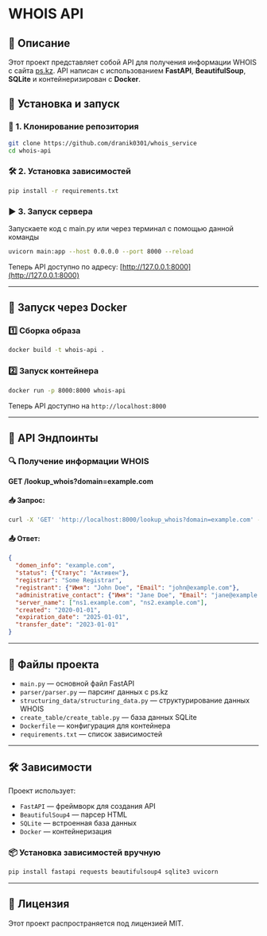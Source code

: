 # WHOIS API

## 📌 Описание
Этот проект представляет собой API для получения информации WHOIS с сайта [ps.kz](https://www.ps.kz).
API написан с использованием **FastAPI**, **BeautifulSoup**, **SQLite** и контейнеризирован с **Docker**.

## 🚀 Установка и запуск

### 🔧 1. Клонирование репозитория
```sh
git clone https://github.com/dranik0301/whois_service
cd whois-api
```

### 🛠 2. Установка зависимостей
```sh
pip install -r requirements.txt
```

### ▶ 3. Запуск сервера
Запускаете код с main.py
или через терминал с помощью данной команды 
```sh
uvicorn main:app --host 0.0.0.0 --port 8000 --reload
```

Теперь API доступно по адресу: [http://127.0.0.1:8000](http://127.0.0.1:8000)

---

## 🐳 Запуск через Docker

### 1️⃣ Сборка образа
```sh
docker build -t whois-api .
```

### 2️⃣ Запуск контейнера
```sh
docker run -p 8000:8000 whois-api
```

Теперь API доступно на `http://localhost:8000`

---

## 📡 API Эндпоинты

### 🔍 Получение информации WHOIS
**GET /lookup_whois?domain=example.com**

#### 📥 Запрос:
```sh
curl -X 'GET' 'http://localhost:8000/lookup_whois?domain=example.com' -H 'accept: application/json'
```

#### 📤 Ответ:
```json
{
  "domen_info": "example.com",
  "status": {"Статус": "Активен"},
  "registrar": "Some Registrar",
  "registrant": {"Имя": "John Doe", "Email": "john@example.com"},
  "administrative_contact": {"Имя": "Jane Doe", "Email": "jane@example.com"},
  "server_name": ["ns1.example.com", "ns2.example.com"],
  "created": "2020-01-01",
  "expiration_date": "2025-01-01",
  "transfer_date": "2023-01-01"
}
```

---

## 📝 Файлы проекта
- `main.py` — основной файл FastAPI
- `parser/parser.py` — парсинг данных с ps.kz
- `structuring_data/structuring_data.py` — структурирование данных WHOIS
- `create_table/create_table.py` — база данных SQLite
- `Dockerfile` — конфигурация для контейнера
- `requirements.txt` — список зависимостей

---

## 🛠 Зависимости
Проект использует:
- `FastAPI` — фреймворк для создания API
- `BeautifulSoup4` — парсер HTML
- `SQLite` — встроенная база данных
- `Docker` — контейнеризация

### 📦 Установка зависимостей вручную
```sh
pip install fastapi requests beautifulsoup4 sqlite3 uvicorn
```

---

## 📜 Лицензия
Этот проект распространяется под лицензией MIT.

